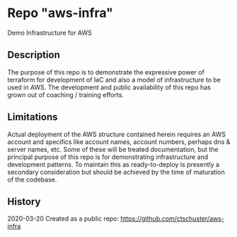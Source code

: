 # Repo "aws-infra"

Demo Infrastructure for AWS


## Description

The purpose of this repo is to demonstrate the expressive power of terraform
for development of IaC and also a model of infrastructure to be used in AWS.
The development and public availability of this repo has grown out of coaching /
training efforts.


## Limitations

Actual deployment of the AWS structure contained herein requires an AWS account
and specifics like account names, account numbers, perhaps dns & server names, etc.
Some of these will be treated documentation, but the principal purpose of this
repo is for demonstrating infrastructure and development patterns.  To maintain
this as ready-to-deploy is presently a secondary consideration but should be
achieved by the time of maturation of the codebase.


## History

2020-03-20  Created as a public repo:  https://github.com/ctschuster/aws-infra
